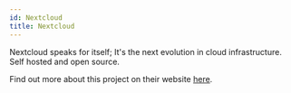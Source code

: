 ```yaml
---
id: Nextcloud
title: Nextcloud
---
```


Nextcloud speaks for itself; It's the next evolution in cloud infrastructure. Self hosted and open source.

Find out more about this project on their website [here](https://nextcloud.com/).
